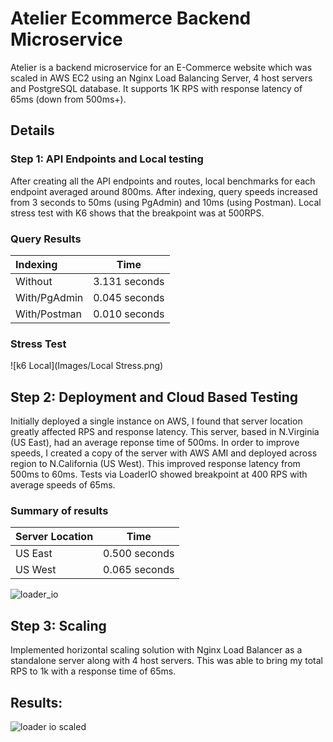 # Atelier Ecommerce Backend Microservice

Atelier is a backend microservice for an E-Commerce website which was scaled in AWS EC2 using an Nginx Load Balancing Server, 4 host servers and PostgreSQL database. It supports 1K RPS with response latency of 65ms (down from 500ms+).

## Details

### Step 1: API Endpoints and Local testing
After creating all the API endpoints and routes, local benchmarks for each endpoint averaged around 800ms. After indexing, query speeds increased from 3 seconds to 50ms (using PgAdmin) and 10ms (using Postman). Local stress test with K6 shows that the breakpoint was at 500RPS.

### Query Results

| Indexing | Time          |
| :---     | :----:        |
| Without  | 3.131 seconds |
| With/PgAdmin     | 0.045 seconds |
| With/Postman     | 0.010 seconds |

### Stress Test
![k6 Local](Images/Local Stress.png)

## Step 2: Deployment and Cloud Based Testing

Initially deployed a single instance on AWS, I found that server location greatly affected RPS and response latency. This server, based in N.Virginia (US East), had an average reponse time of 500ms. In order to improve speeds, I created a copy of the server with AWS AMI and deployed across region to N.California (US West). This improved response latency from 500ms to 60ms. Tests via LoaderIO showed breakpoint at 400 RPS with average speeds of 65ms.

### Summary of results

| Server Location | Time          |
| :---     | :----:        |
| US East     | 0.500 seconds |
| US West     | 0.065 seconds |


![loader_io](images/loader_io.png)

## Step 3: Scaling

Implemented horizontal scaling solution with Nginx Load Balancer as a standalone server along with 4 host servers. This was able to bring my total RPS to 1k with a response time of 65ms. 

## Results:
![loader io scaled](images/K6_Pool.png)
